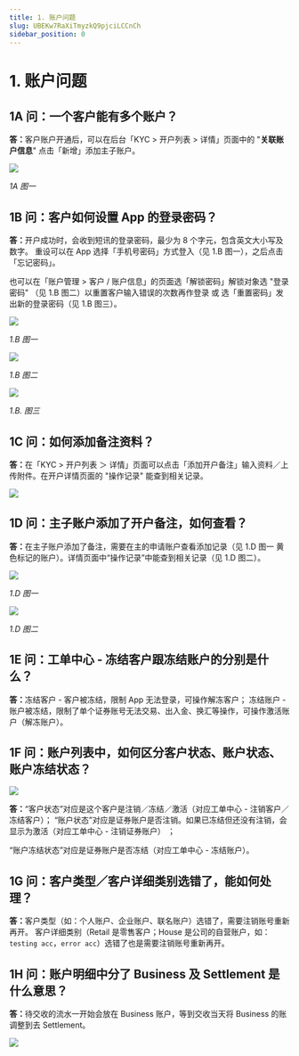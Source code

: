 ```yaml
---
title: 1. 账户问题
slug: UBEKw7RaXiTmyzkQ9pjciLCCnCh
sidebar_position: 0
---
```



# 1. 账户问题

## 1A 问：一个客户能有多个账户？

<b>答：</b>客户账户开通后，可以在后台「KYC &gt; 开户列表 &gt; 详情」页面中的 "<b>关联账户信息</b>" 点击「新增」添加主子账户。

<img src="/assets/AGQ5bJOwwoEGkLxqTrZcRXkknXL.png" src-width="2506" src-height="888" align="center"/>

<em>1A 图一</em>

## 1B 问：客户如何设置 App 的登录密码？

<b>答：</b>开户成功时，会收到短讯的登录密码，最少为 8 个字元，包含英文大小写及数字。
重设可以在 App 选择「手机号密码」方式登入（见 1.B 图一），之后点击「忘记密码」。


也可以在「账户管理 &gt; 客户 / 账户信息」的页面选「解锁密码」解锁对象选 "登录密码"  （见 1.B 图二）以重置客户输入错误的次数再作登录 或 选「重置密码」发出新的登录密码（见 1.B 图三）。

<img src="/assets/KaYObPgnpoGCA6xDKyWc2mjHnNc.png" src-width="651" src-height="1357" align="center"/>

<em>1.B 图一</em>

<img src="/assets/SUOVbpwumodNTUxx950cQifAnE2.png" src-width="2504" src-height="1222" align="center"/>

<em>1.B 图二</em>

<img src="/assets/Q7Mcbx59toSH5RxbXmJcGgYPn6g.png" src-width="2162" src-height="982" align="center"/>

<em>1.B. 图三</em>

## 1C 问：如何添加备注资料？

<b>答：</b>在「KYC &gt; 开户列表 ＞ 详情」页面可以点击「添加开户备注」输入资料／上传附件。在开户详情页面的 "操作记录" 能查到相关记录。

<img src="/assets/WWQibU6w8o4OEoxn4cHc9chKnOg.png" src-width="2490" src-height="1435" align="center"/>

## 1D 问：主子账户添加了开户备注，如何查看？

<b>答：</b>在主子账户添加了备注，需要在主的申请账户查看添加记录（见 1.D 图一 黄色标记的账户）。详情页面中“操作记录”中能查到相关记录（见 1.D 图二）。

<img src="/assets/U1vMb6p1UoVkSexVsSfceueynMh.png" src-width="2508" src-height="1326" align="center"/>

<em>1.D 图一</em>

<img src="/assets/StiEbid5xoyLLmxAKt6cgI9on0f.png" src-width="2482" src-height="1416" align="center"/>

<em>1.D 图二</em>

## 1E 问：工单中心 - 冻结客户跟冻结账户的分别是什么？

<b>答：</b>冻结客户 - 客户被冻结，限制 App 无法登录，可操作解冻客户；
冻结账户 - 账户被冻结，限制了单个证券账号无法交易、出入金、换汇等操作，可操作激活账户（解冻账户）。

## 1F 问：账户列表中，如何区分客户状态、账户状态、账户冻结状态？

<img src="/assets/Hw6pbqCMKo1CK5xMLszcEAbjnxb.png" src-width="2567" src-height="493" align="center"/>

<b>答：</b>“客户状态”对应是这个客户是注销／冻结／激活（对应工单中心 - 注销客户／冻结客户）；
“账户状态”对应是证券账户是否注销。如果已冻结但还没有注销，会显示为激活（对应工单中心 - 注销证券账户） ；

“账户冻结状态”对应是证券账户是否冻结（对应工单中心 - 冻结账户）。

## 1G 问：客户类型／客户详细类别选错了，能如何处理？

<b>答：</b>客户类型（如：个人账户、企业账户、联名账户）选错了，需要注销账号重新再开。
客户详细类别（Retail 是零售客户；House 是公司的自营账户，如：`testing acc`，`error acc`）选错了也是需要注销账号重新再开。

## 1H 问：账户明细中分了 Business 及  Settlement 是什么意思？

<b>答：</b>待交收的流水一开始会放在 Business 账户，等到交收当天将 Business 的账调整到去 Settlement。

<img src="/assets/YHYSbKpFsoqicGx6wC3cy67ynoe.png" src-width="2852" src-height="500" align="center"/>

